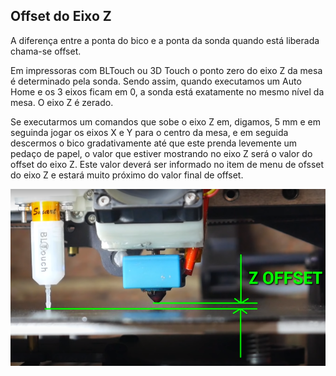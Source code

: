 ## Offset do Eixo Z

A diferença entre a ponta do bico e a ponta da sonda quando está liberada chama-se offset. 

Em impressoras com BLTouch ou 3D Touch o ponto zero do eixo Z da mesa é determinado pela sonda. Sendo assim, quando executamos um Auto Home e os 3 eixos ficam em 0, a sonda está exatamente no mesmo nível da mesa. O eixo Z é zerado.

Se executarmos um comandos que sobe o eixo Z em, digamos, 5 mm e em seguinda jogar os eixos X e Y para o centro da mesa, e em seguida descermos o bico gradativamente até que este prenda levemente um pedaço de papel, o valor que estiver mostrando no eixo Z será o valor do offset do eixo Z. Este valor deverá ser informado no item de menu de ofsset do eixo Z e estará muito próximo do valor final de offset.

![Z_Offset](/Z_offset.png "Offset Z")  


